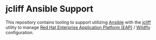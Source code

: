 # jcliff Ansible Support

This repository contains tooling to support utilizing [Ansible](https://www.ansible.com/) with the [jcliff](https://github.com/bserdar/jcliff) utility to manage [Red Hat Enterprise Application Platform (EAP)](https://www.redhat.com/en/technologies/jboss-middleware/application-platform) / [Wildfly](https://wildfly.org/) configuration.